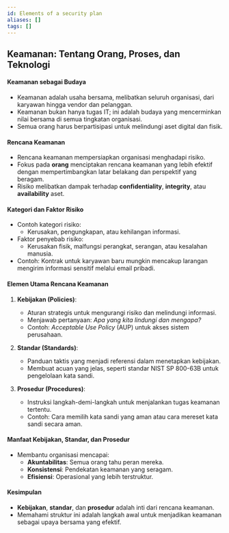 ```yaml
---
id: Elements of a security plan
aliases: []
tags: []
---
```


## **Keamanan: Tentang Orang, Proses, dan Teknologi**

#### **Keamanan sebagai Budaya**
- Keamanan adalah usaha bersama, melibatkan seluruh organisasi, dari karyawan hingga vendor dan pelanggan.
- Keamanan bukan hanya tugas IT; ini adalah budaya yang mencerminkan nilai bersama di semua tingkatan organisasi.
- Semua orang harus berpartisipasi untuk melindungi aset digital dan fisik.

#### **Rencana Keamanan**
- Rencana keamanan mempersiapkan organisasi menghadapi risiko.
- Fokus pada **orang** menciptakan rencana keamanan yang lebih efektif dengan mempertimbangkan latar belakang dan perspektif yang beragam.
- Risiko melibatkan dampak terhadap **confidentiality**, **integrity**, atau **availability** aset.

#### **Kategori dan Faktor Risiko**
- Contoh kategori risiko:
  - Kerusakan, pengungkapan, atau kehilangan informasi.
- Faktor penyebab risiko:
  - Kerusakan fisik, malfungsi perangkat, serangan, atau kesalahan manusia.
- Contoh: Kontrak untuk karyawan baru mungkin mencakup larangan mengirim informasi sensitif melalui email pribadi.

#### **Elemen Utama Rencana Keamanan**
1. **Kebijakan (Policies)**:
   - Aturan strategis untuk mengurangi risiko dan melindungi informasi.
   - Menjawab pertanyaan: *Apa yang kita lindungi dan mengapa?*
   - Contoh: *Acceptable Use Policy* (AUP) untuk akses sistem perusahaan.

2. **Standar (Standards)**:
   - Panduan taktis yang menjadi referensi dalam menetapkan kebijakan.
   - Membuat acuan yang jelas, seperti standar NIST SP 800-63B untuk pengelolaan kata sandi.

3. **Prosedur (Procedures)**:
   - Instruksi langkah-demi-langkah untuk menjalankan tugas keamanan tertentu.
   - Contoh: Cara memilih kata sandi yang aman atau cara mereset kata sandi secara aman.

#### **Manfaat Kebijakan, Standar, dan Prosedur**
- Membantu organisasi mencapai:
  - **Akuntabilitas**: Semua orang tahu peran mereka.
  - **Konsistensi**: Pendekatan keamanan yang seragam.
  - **Efisiensi**: Operasional yang lebih terstruktur.

#### **Kesimpulan**
- **Kebijakan**, **standar**, dan **prosedur** adalah inti dari rencana keamanan.
- Memahami struktur ini adalah langkah awal untuk menjadikan keamanan sebagai upaya bersama yang efektif.

